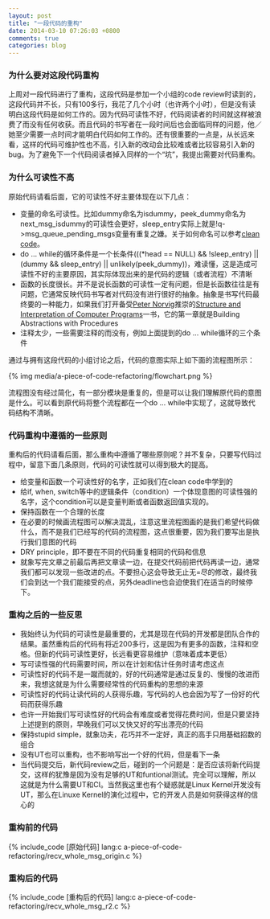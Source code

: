 ```yaml
---
layout: post
title: "一段代码的重构"
date: 2014-03-10 07:26:03 +0800
comments: true
categories: blog
---
```



### 为什么要对这段代码重构


上周对一段代码进行了重构，这段代码是参加一个小组的code review时读到的，这段代码并不长，只有100多行，我花了几个小时（也许两个小时），但是没有读明白这段代码是如何工作的。因为代码可读性不好，代码阅读者的时间就这样被浪费了而没有任何收获。而且代码的书写者在一段时间后也会面临同样的问题，他／她至少需要一点时间才能明白代码如何工作的。还有很重要的一点是，从长远来看，这样的代码可维护性也不高，引入新的改动会比较难或者比较容易引入新的bug。为了避免下一个代码阅读者掉入同样的一个“坑”，我提出需要对代码重构。


### 为什么可读性不高


原始代码请看后面，它的可读性不好主要体现在以下几点：
 
- 变量的命名可读性。比如dummy命名为isdummy，peek_dummy命名为next_msg_isdummy的可读性会更好，sleep_entry实际上就是!q->msg_queue_pending_msgs变量有重复之嫌。关于如何命名可以参考[clean code][2]。 
- do ... while的循环条件是一个长条件(((*head == NULL) && !sleep_entry) || (dummy && sleep_entry) || unlikely(peek_dummy))，难读懂，这是造成可读性不好的主要原因，其实际体现出来的是代码的逻辑（或者流程）不清晰
- 函数的长度很长。并不是说长函数的可读性一定有问题，但是长函数往往是有问题，它通常反映代码书写者对代码没有进行很好的抽象。抽象是书写代码最终要的一种能力，如果我们打开备受[Peter Norvig][3]推崇的[Structure and Interpretation of Computer Programs][1]一书，它的第一章就是Building Abstractions with Procedures
- 注释太少，一些需要注释的而没有，例如上面提到的do ... while循环的三个条件

通过与拥有这段代码的小组讨论之后，代码的意图实际上如下面的流程图所示：

{% img media/a-piece-of-code-refactoring/flowchart.png %}

流程图没有经过简化，有一部分模块是重复的，但是可以让我们理解原代码的意图是什么。可以看到原代码将整个流程都在一个do ... while中实现了，这就导致代码结构不清晰。


### 代码重构中遵循的一些原则
重构后的代码请看后面，那么重构中遵循了哪些原则呢？并不复杂，只要写代码过程中，留意下面几条原则，代码的可读性就可以得到极大的提高。

- 给变量和函数一个可读性好的名字，正如我们在clean code中学到的
- 给if, when, switch等中的逻辑条件（condition）一个体现意图的可读性强的名字，这个condition可以是变量判断或者函数返回值实现的。
- 保持函数在一个合理的长度
- 在必要的时候画流程图可以解决混乱，注意这里流程图画的是我们希望代码做什么，而不是我们已经写的代码的流程图，这点很重要，因为我们要写出是执行我们意图的代码
- DRY principle，即不要在不同的代码重复相同的代码和信息
- 就象写完文章之前最后再把文章读一边，在提交代码前把代码再读一边，通常我们都可以发现一些改进的点。不要担心这会导致无止无=尽的修改，最终我们会到达一个我们能接受的点，另外deadline也会迫使我们在适当的时候停下。



### 重构之后的一些反思


- 我始终认为代码的可读性是最重要的，尤其是现在代码的开发都是团队合作的结果。虽然重构后的代码有将近200多行，这是因为有更多的函数，注释和空格。但新的代码可读性更好，长远看更容易维护（意味着成本更低）
- 写可读性强的代码需要时间，所以在计划和估计任务时请考虑这点
- 可读性好的代码不是一蹴而就的，好的代码通常是通过反复的、慢慢的改进而来，我想这就是为什么需要经常性的代码重构的思想的来源
- 可读性好的代码让读代码的人获得乐趣，写代码的人也会因为写了一份好的代码而获得乐趣
- 也许一开始我们写可读性好的代码会有难度或者觉得花费时间，但是只要坚持上述提到的原则，早晚我们可以又快又好的写出漂亮的代码
- 保持stupid simple，就象功夫，花巧并不一定好，真正的高手只用基础招数的组合
- 没有UT也可以重构，也不影响写出一个好的代码，但是看下一条
- 当代码提交后，新代码review之后，碰到的一个问题是：是否应该将新代码提交，这样的犹豫是因为没有足够的UT和funtional测试。完全可以理解，所以这就是为什么需要UT和CI。当然我这里也有个疑惑就是Linux Kernel开发没有UT，那么在Linuxe Kernel的演化过程中，它的开发人员是如何获得这样的信心的


### 重构前的代码


{% include_code [原始代码] lang:c a-piece-of-code-refactoring/recv_whole_msg_origin.c %}


### 重构后的代码


{% include_code [重构后的代码] lang:c a-piece-of-code-refactoring/recv_whole_msg_r2.c %}


  [1]: http://mitpress.mit.edu/sicp/full-text/book/book.html "Structure and Interpretation of Computer Programs"
  [2]: http://www.amazon.com/Clean-Code-Handbook-Software-Craftsmanship/dp/0132350882/ref=sr_1_1?ie=UTF8&qid=1394416932&sr=8-1&keywords=clean+code "Clean Code: A Handbook of Agile Software Craftsmanship"
  [3]: http://norvig.com/ "Peter Norvig"